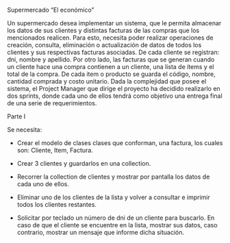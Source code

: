 Supermercado “El económico”

Un supermercado desea implementar un sistema, que le permita almacenar los datos de sus clientes y distintas facturas de las compras que los mencionados realicen. Para esto,  necesita poder realizar operaciones de creación, consulta, eliminación o actualización de datos de  todos los clientes y sus respectivas facturas asociadas.
De cada cliente se registran: dni, nombre y apellido. Por otro lado, las facturas que se generan cuando un cliente hace una compra contienen a un cliente, una lista de ítems y el total de la compra. De cada item o producto se guarda el código, nombre, cantidad comprada y costo unitario.
Dada la complejidad que posee el sistema, el Project Manager que dirige el proyecto ha decidido realizarlo en dos sprints, donde cada uno de ellos tendrá como objetivo una entrega final de una serie de requerimientos.

Parte I

Se necesita:
* Crear el modelo de clases clases que conforman, una factura, los cuales son: Cliente, Item, Factura.

* Crear 3 clientes y guardarlos en una collection.

* Recorrer la collection de clientes y mostrar por pantalla los datos de cada uno de ellos.

* Eliminar uno de los clientes de la lista y volver a consultar e imprimir todos los clientes restantes.

* Solicitar por teclado un número de dni de un cliente para buscarlo. En caso de que el cliente se encuentre en la lista, mostrar sus datos, caso contrario, mostrar un mensaje que informe dicha situación.
